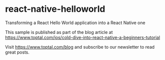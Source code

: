 # react-native-helloworld
Transforming a React Hello World application into a React Native one

This sample is published as part of the blog article at https://www.toptal.com/ios/cold-dive-into-react-native-a-beginners-tutorial

Visit https://www.toptal.com/blog and subscribe to our newsletter to read great posts.
